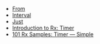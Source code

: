 - [From]()
- [Interval]()
- [Just]()
- [Introduction to Rx: Timer](http://www.introtorx.com/Content/v1.0.10621.0/04_CreatingObservableSequences.html#ObservableTimer)
- [101 Rx Samples: Timer — Simple](http://rxwiki.wikidot.com/101samples#toc34)
